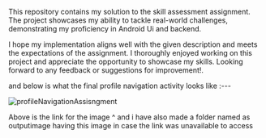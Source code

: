 This repository contains my solution to the skill assessment assignment.
The project showcases my ability to tackle real-world challenges,
demonstrating my proficiency in Android Ui and backend.

I hope my implementation aligns well with the given description and meets the
expectations of the assignment. I thoroughly enjoyed working on this project and 
appreciate the opportunity to showcase my skills. Looking forward to any feedback
or suggestions for improvement!.

and below is what the final profile navigation activity looks like :---

![profileNavigationAssisngment](https://github.com/user-attachments/assets/efab5812-6e7e-4152-be08-e02dc390e7de)


Above is the link for the image ^
and i have also made a folder named as outputimage having this image in case the link was unavailable to access 
